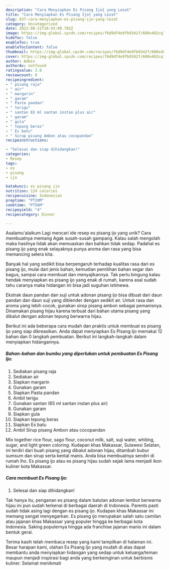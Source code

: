 ```yaml
---
description: "Cara Menyiapkan Es Pisang Ijo{ yang Lezat"
title: "Cara Menyiapkan Es Pisang Ijo{ yang Lezat"
slug: 637-cara-menyiapkan-es-pisang-ijo-yang-lezat
category: Uncategorized
date: 2022-08-21T10:43:09.702Z
image: https://img-global.cpcdn.com/recipes/f6d9df4e9fb9342f/680x482cq70/es-pisang-ijo-foto-resep-utama.jpg
hideToc: false
enableToc: true
enableTocContent: false
thumbnail: https://img-global.cpcdn.com/recipes/f6d9df4e9fb9342f/680x482cq70/es-pisang-ijo-foto-resep-utama.jpg
cover: https://img-global.cpcdn.com/recipes/f6d9df4e9fb9342f/680x482cq70/es-pisang-ijo-foto-resep-utama.jpg
author: Admin
authorAv: notfound
ratingvalue: 3.8
reviewcount: 9
recipeingredient:
- " pisang raja"
- " air"
- " margarin"
- " garam"
- " Pasta pandan"
- " terigu"
- " santan 65 ml santan instan plus air"
- " garam"
- " gula"
- " tepung beras"
- " Es batu"
- " Sirup pisang Ambon atau cocopandan"
recipeinstructions:

- "Selesai dan siap dihidangkan!"
categories:
- Resep
tags:
- es
- pisang
- ijo

katakunci: es pisang ijo 
nutrition: 124 calories
recipecuisine: Indonesian
preptime: "PT20M"
cooktime: "PT56M"
recipeyield: "4"
recipecategory: Dinner

---
```



Asalamu'alaikum Lagi mencari ide resep es pisang ijo yang unik? Cara membuatnya memang Agak susah-susah gampang. Kalau salah mengolah maka hasilnya tidak akan memuaskan dan bahkan tidak sedap. Padahal es pisang ijo yang enak selayaknya punya aroma dan rasa yang bisa memancing selera kita.


Banyak hal yang sedikit bisa berpengaruh terhadap kualitas rasa dari es pisang ijo, mulai dari jenis bahan, kemudian pemilihan bahan segar dan bagus, sampai cara membuat dan menyajikannya. Tak perlu bingung kalau hendak menyiapkan es pisang ijo yang enak di rumah, karena asal sudah tahu caranya maka hidangan ini bisa jadi suguhan istimewa.

Ekstrak daun pandan dan suji untuk adonan pisang ijo bisa dibuat dari daun pandan dan daun suji yang diblender dengan sedikit air. Untuk rasa dan aroma yang lebih cocok, gunakan sirop pisang ambon sebagai pemanisnya. Dinamakan pisang hijau karena terbuat dari bahan utama pisang yang dibalut dengan adonan tepung berwarna hijau.


Berikut ini ada beberapa cara mudah dan praktis untuk membuat es pisang ijo yang siap dikreasikan. Anda dapat menyiapkan Es Pisang Ijo memakai 12 bahan dan 0 langkah pembuatan. Berikut ini langkah-langkah dalam menyiapkan hidangannya.

<!--inarticleads1-->

##### Bahan-bahan dan bumbu yang diperlukan untuk pembuatan Es Pisang Ijo:

1. Sediakan  pisang raja
1. Sediakan  air
1. Siapkan  margarin
1. Gunakan  garam
1. Siapkan  Pasta pandan
1. Ambil  terigu
1. Gunakan  santan (65 ml santan instan plus air)
1. Gunakan  garam
1. Siapkan  gula
1. Siapkan  tepung beras
1. Siapkan  Es batu
1. Ambil  Sirup pisang Ambon atau cocopandan


Mix together rice flour, sago flour, coconut milk, salt, suji water, whiting, sugar, and light green coloring. Kudapan khas Makassar, Sulawesi Selatan, ini terdiri dari buah pisang yang dibalut adonan hijau, ditambah bubur sumsum dan sirup serta kental manis. Anda bisa membuatnya sendiri di rumah lho. Es pisang ijo atau es pisang hijau sudah sejak lama menjadi ikon kuliner kota Makassar. 

<!--inarticleads2-->

##### Cara membuat Es Pisang Ijo:


1. Selesai dan siap dihidangkan!

Tak hanya itu, penganan es pisang dalam balutan adonan lembut berwarna hijau ini pun sudah terkenal di berbagai daerah di Indonesia. Parents pasti sudah tidak asing lagi dengan es pisang ijo. Kudapan khas Makassar ini memang sangat menyegarkan. Es pisang ijo merupakan salah satu camilan atau jajanan khas Makassar yang populer hingga ke berbagai kota Indonesia. Saking populernya hingga ada franchise jajanan manis ini dalam bentuk gerai. 

Terima kasih telah membaca resep yang kami tampilkan di halaman ini. Besar harapan kami, olahan Es Pisang Ijo yang mudah di atas dapat membantu anda menyiapkan hidangan yang sedap untuk keluarga/teman maupun menjadi inspirasi bagi anda yang berkeinginan untuk berbisnis kuliner. Selamat menikmati
